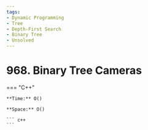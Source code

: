 ```yaml
---
tags:
- Dynamic Programming
- Tree
- Depth-First Search
- Binary Tree
- Unsolved
---
```



# 968. Binary Tree Cameras

=== "C++"

    **Time:** O()

    **Space:** O()

    ``` c++
    ```